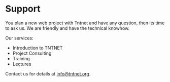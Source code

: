 Support
=======

You plan a new web project with Tntnet and have any question, then its time to
ask us. We are friendly and have the technical knowhow.

Our services:

 - Introduction to TNTNET
 - Project Consulting
 - Training
 - Lectures

Contact us for details at info@tntnet.org.
